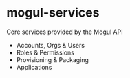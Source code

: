 # mogul-services

Core services provided by the Mogul API

* Accounts, Orgs & Users
* Roles & Permissions
* Provisioning & Packaging
* Applications
